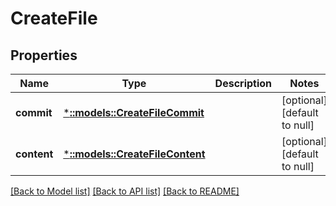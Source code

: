 # CreateFile

## Properties
Name | Type | Description | Notes
------------ | ------------- | ------------- | -------------
**commit** | [***::models::CreateFileCommit**](createFile_commit.md) |  | [optional] [default to null]
**content** | [***::models::CreateFileContent**](createFile_content.md) |  | [optional] [default to null]

[[Back to Model list]](../README.md#documentation-for-models) [[Back to API list]](../README.md#documentation-for-api-endpoints) [[Back to README]](../README.md)


